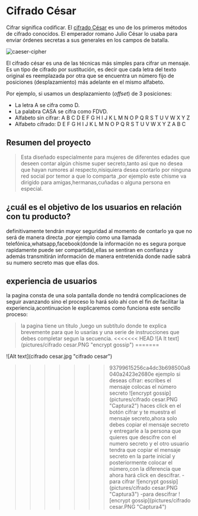# Cifrado César

Cifrar significa codificar. El [cifrado César](https://en.wikipedia.org/wiki/Caesar_cipher) es uno de los primeros métodos de cifrado conocidos. El emperador romano Julio César lo usaba para enviar órdenes secretas a sus generales en los campos de batalla.

![caeser-cipher](https://upload.wikimedia.org/wikipedia/commons/thumb/2/2b/Caesar3.svg/2000px-Caesar3.svg.png)

El cifrado césar es una de las técnicas más simples para cifrar un mensaje. Es un tipo de cifrado por sustitución, es decir que cada letra del texto original es reemplazada por otra que se encuentra un número fijo de posiciones (desplazamiento) más adelante en el mismo alfabeto.

Por ejemplo, si usamos un desplazamiento (_offset_) de 3 posiciones:

- La letra A se cifra como D.
- La palabra CASA se cifra como FDVD.
- Alfabeto sin cifrar: A B C D E F G H I J K L M N O P Q R S T U V W X Y Z
- Alfabeto cifrado: D E F G H I J K L M N O P Q R S T U V W X Y Z A B C


## Resumen del proyecto
>Esta diseñado especialmente para mujeres de diferentes edades que deseen contar algún chisme super secreto,tanto asi que no desea que hayan rumores al respecto,nisiquiera desea contarlo por ninguna red social por temor a que lo comparta ,por ejemplo este chisme va dirigido para  amigas,hermanas,cuñadas o alguna persona en especial.
## ¿cuál es el  objetivo de los usuarios en relación con tu producto?
definitivamente tendrán mayor seguridad al momento de contarlo ya que no será de manera directa ,por ejemplo como una llamada telefónica,whatsapp,facebook(donde la información no es segura porque rapidamente puede ser compartida),ellas se sentiran en confianza y además transmitirán información de manera entretenida donde nadie sabrá su numero secreto mas que ellas dos.

## experiencia de usuarios
 la pagina consta de una sola pantalla donde no tendrá complicaciones de seguir avanzando sino el proceso lo hará solo ahí con el fin de facilitar la experiencia,acontinuacion le explicaremos como funciona este sencillo  proceso:
 > la pagina tiene un titulo ,luego un subtítulo donde te explica brevemente para que lo usarías y una serie de instrucciones que debes completar segun la secuencia.
<<<<<<< HEAD
 ![A  lt text](pictures/cifrado cesar.PNG "encrypt gossip")
=======

 ![Alt text](cifrado cesar.jpg "cifrado cesar")

>>>>>>> 93799615256ca4dc3b698500a8040a2423e2680e
 >ejemplo si deseas cifrar:
   escribes el mensaje
   colocas el número secreto
 ![encrypt gossip](pictures/cifrado cesar.PNG "Captura2")
   haces click en el botón cifrar y te muestra el mensaje secreto,ahora solo debes copiar el mensaje secreto y entregarle a la persona que quieres que descifre con el numero secreto y el otro usuario tendra que copiar el mensaje secreto en la parte inicial y posteriormente colocar el número,con la diferencia que ahora hará click en descifrar.
   -para cifrar
  ![encrypt gossip](pictures/cifrado cesar.PNG "Captura3")
   -para descifrar
  ![encrypt gossip](pictures/cifrado cesar.PNG "Captura4")

